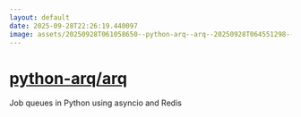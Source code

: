 ```yaml
---
layout: default
date: 2025-09-28T22:26:19.440097
image: assets/20250928T061058650--python-arq--arq--20250928T064551298--cropped.png
---
```


# [python-arq/arq](https://github.com/python-arq/arq)

Job queues in Python using asyncio and Redis

